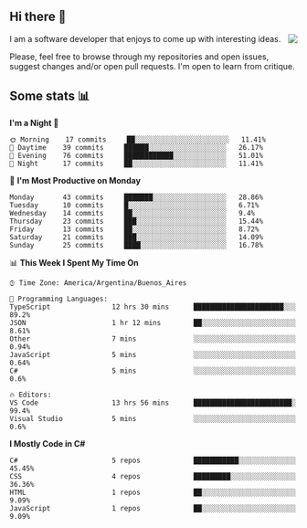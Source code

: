 ## Hi there :slightly_smiling_face:

<img src="https://github-readme-stats.vercel.app/api?username=victorgrycuk&show_icons=true&count_private=true" align="right">

I am a software developer that enjoys to come up with interesting ideas.

Please, feel free to browse through my repositories and open issues, suggest changes and/or open pull requests. I'm open to learn from critique.

## Some stats :bar_chart:
<!--START_SECTION:waka-->
**I'm a Night 🦉** 

```text
🌞 Morning    17 commits     ██░░░░░░░░░░░░░░░░░░░░░░░   11.41% 
🌆 Daytime    39 commits     ██████░░░░░░░░░░░░░░░░░░░   26.17% 
🌃 Evening    76 commits     ████████████░░░░░░░░░░░░░   51.01% 
🌙 Night      17 commits     ██░░░░░░░░░░░░░░░░░░░░░░░   11.41%

```
📅 **I'm Most Productive on Monday** 

```text
Monday       43 commits     ███████░░░░░░░░░░░░░░░░░░   28.86% 
Tuesday      10 commits     █░░░░░░░░░░░░░░░░░░░░░░░░   6.71% 
Wednesday    14 commits     ██░░░░░░░░░░░░░░░░░░░░░░░   9.4% 
Thursday     23 commits     ███░░░░░░░░░░░░░░░░░░░░░░   15.44% 
Friday       13 commits     ██░░░░░░░░░░░░░░░░░░░░░░░   8.72% 
Saturday     21 commits     ███░░░░░░░░░░░░░░░░░░░░░░   14.09% 
Sunday       25 commits     ████░░░░░░░░░░░░░░░░░░░░░   16.78%

```


📊 **This Week I Spent My Time On** 

```text
⌚︎ Time Zone: America/Argentina/Buenos_Aires

💬 Programming Languages: 
TypeScript               12 hrs 30 mins      ██████████████████████░░░   89.2% 
JSON                     1 hr 12 mins        ██░░░░░░░░░░░░░░░░░░░░░░░   8.61% 
Other                    7 mins              ░░░░░░░░░░░░░░░░░░░░░░░░░   0.94% 
JavaScript               5 mins              ░░░░░░░░░░░░░░░░░░░░░░░░░   0.64% 
C#                       5 mins              ░░░░░░░░░░░░░░░░░░░░░░░░░   0.6%

🔥 Editors: 
VS Code                  13 hrs 56 mins      ████████████████████████░   99.4% 
Visual Studio            5 mins              ░░░░░░░░░░░░░░░░░░░░░░░░░   0.6%

```

**I Mostly Code in C#** 

```text
C#                       5 repos             ███████████░░░░░░░░░░░░░░   45.45% 
CSS                      4 repos             █████████░░░░░░░░░░░░░░░░   36.36% 
HTML                     1 repos             ██░░░░░░░░░░░░░░░░░░░░░░░   9.09% 
JavaScript               1 repos             ██░░░░░░░░░░░░░░░░░░░░░░░   9.09%

```



<!--END_SECTION:waka-->
